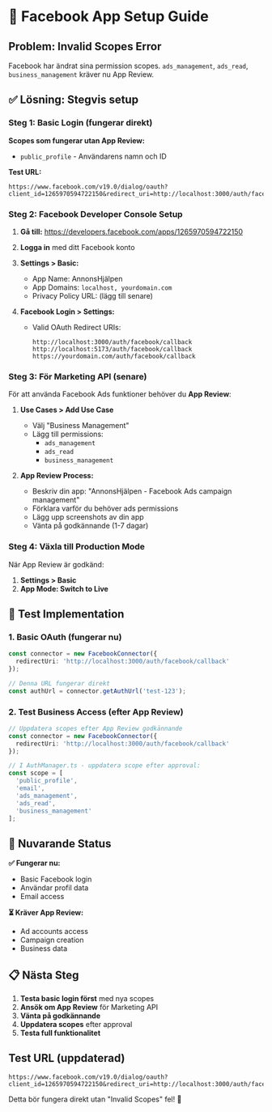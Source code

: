 # 🔧 Facebook App Setup Guide

## Problem: Invalid Scopes Error

Facebook har ändrat sina permission scopes. `ads_management`, `ads_read`, `business_management` kräver nu App Review.

## ✅ Lösning: Stegvis setup

### Steg 1: Basic Login (fungerar direkt)

**Scopes som fungerar utan App Review:**
- `public_profile` - Användarens namn och ID

**Test URL:** 
```
https://www.facebook.com/v19.0/dialog/oauth?client_id=1265970594722150&redirect_uri=http://localhost:3000/auth/facebook/callback&scope=public_profile&response_type=code
```

### Steg 2: Facebook Developer Console Setup

1. **Gå till:** https://developers.facebook.com/apps/1265970594722150
2. **Logga in** med ditt Facebook konto
3. **Settings > Basic:**
   - App Name: AnnonsHjälpen
   - App Domains: `localhost, yourdomain.com`
   - Privacy Policy URL: (lägg till senare)

4. **Facebook Login > Settings:**
   - Valid OAuth Redirect URIs: 
     ```
     http://localhost:3000/auth/facebook/callback
     http://localhost:5173/auth/facebook/callback  
     https://yourdomain.com/auth/facebook/callback
     ```

### Steg 3: För Marketing API (senare)

För att använda Facebook Ads funktioner behöver du **App Review**:

1. **Use Cases > Add Use Case**
   - Välj "Business Management"
   - Lägg till permissions:
     - `ads_management`
     - `ads_read` 
     - `business_management`

2. **App Review Process:**
   - Beskriv din app: "AnnonsHjälpen - Facebook Ads campaign management"
   - Förklara varför du behöver ads permissions
   - Lägg upp screenshots av din app
   - Vänta på godkännande (1-7 dagar)

### Steg 4: Växla till Production Mode

När App Review är godkänd:
1. **Settings > Basic**
2. **App Mode: Switch to Live**

## 🚀 Test Implementation

### 1. Basic OAuth (fungerar nu)

```typescript
const connector = new FacebookConnector({
  redirectUri: 'http://localhost:3000/auth/facebook/callback'
});

// Denna URL fungerar direkt
const authUrl = connector.getAuthUrl('test-123');
```

### 2. Test Business Access (efter App Review)

```typescript
// Uppdatera scopes efter App Review godkännande
const connector = new FacebookConnector({
  redirectUri: 'http://localhost:3000/auth/facebook/callback'
});

// I AuthManager.ts - uppdatera scope efter approval:
const scope = [
  'public_profile',
  'email',
  'ads_management',
  'ads_read', 
  'business_management'
];
```

## 🎯 Nuvarande Status

**✅ Fungerar nu:**
- Basic Facebook login
- Användar profil data
- Email access

**⏳ Kräver App Review:**
- Ad accounts access
- Campaign creation
- Business data

## 📋 Nästa Steg

1. **Testa basic login först** med nya scopes
2. **Ansök om App Review** för Marketing API
3. **Vänta på godkännande**
4. **Uppdatera scopes** efter approval
5. **Testa full funktionalitet**

## Test URL (uppdaterad)
```
https://www.facebook.com/v19.0/dialog/oauth?client_id=1265970594722150&redirect_uri=http://localhost:3000/auth/facebook/callback&scope=public_profile&response_type=code
```

Detta bör fungera direkt utan "Invalid Scopes" fel! 🎉